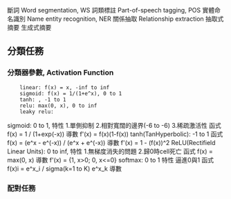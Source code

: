 
斷詞 Word segmentation, WS 
詞類標註 Part-of-speech tagging, POS 
實體命名識別 Name entity recognition, NER 
關係抽取 Relationship extraction 
抽取式摘要
生成式摘要 

## 分類任務
### 分類器參數, Activation Function
        linear: f(x) = x, -inf to inf 
        sigmoid: f(x) = 1/(1+e^x), 0 to 1 
        tanh: , -1 to 1 
        relu: max(0, x), 0 to inf 
        leaky relu:
  sigmoid: 0 to 1, 特性 1.單側抑制 2.相對寬闊的邊界(-6 to -6) 3.稀疏激活性 函式 f(x) = 1 / (1+exp(-x)) 導數 f'(x) = f(x)(1-f(x)) 
  tanh(TanHyperbolic): -1 to 1 函式 f(x) = (e^x - e^(-x)) / (e^x + e^(-x)) 導數 f'(x) = 1 - (f(x))^2 
  ReLU(Rectifield Linear Units): 0 to inf, 特性 1.無梯度消失的問題 2.歸0時cell死亡 函式 f(x) = max(0, x) 導數 f'(x) = {1, x>0; 0, x<=0} 
  softmax: 0 to 1 特性 逼進0與1 函式 f(x)i = e^x_i / sigma(k=1 to K) e^x_k 導數
### 配對任務













